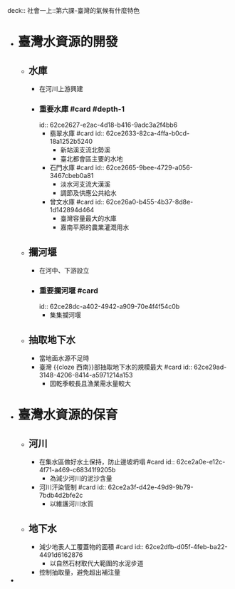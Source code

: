 deck:: 社會一上::第六課-臺灣的氣候有什麼特色

- # 臺灣水資源的開發
	- ## 水庫
		- 在河川上游興建
		- ### 重要水庫 #card #depth-1
		  id:: 62ce2627-e2ac-4d18-b416-9adc3a2f4bb6
			- 翡翠水庫 #card
			  id:: 62ce2633-82ca-4ffa-b0cd-18a1252b5240
				- 新站溪支流北勢溪
				- 臺北都會區主要的水地
			- 石門水庫 #card
			  id:: 62ce2665-9bee-4729-a056-3467cbeb0a81
				- 淡水河支流大漢溪
				- 調節及供應公共給水
			- 曾文水庫 #card
			  id:: 62ce26a0-b455-4b37-8d8e-1d142894d464
				- 臺灣容量最大的水庫
				- 嘉南平原的農業灌溉用水
	- ## 攔河堰
		- 在河中、下游設立
		- ### 重要攔河堰 #card
		  id:: 62ce28dc-a402-4942-a909-70e4f4f54c0b
			- 集集攔河堰
	- ## 抽取地下水
		- 當地面水源不足時
		- 臺灣 {{cloze 西南}}部抽取地下水的規模最大 #card
		  id:: 62ce29ad-3148-4206-8414-a5971214a153
			- 因乾季較長且漁業需水量較大
- # 臺灣水資源的保育
	- ## 河川
		- 在集水區做好水土保持，防止邊坡坍塌 #card
		  id:: 62ce2a0e-e12c-4f71-a469-c68341f9205b
			- 為減少河川的泥沙含量
		- 河川汗染管制 #card
		  id:: 62ce2a3f-d42e-49d9-9b79-7bdb4d2bfe2c
			- 以維護河川水質
	- ## 地下水
		- 減少地表人工覆蓋物的面積 #card
		  id:: 62ce2dfb-d05f-4feb-ba22-4491d6162876
			- 以自然石材取代大範圍的水泥步道
		- 控制抽取量，避免超出補注量
-